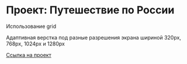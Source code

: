 # Проект: Путешествие по России

Использование grid

Адаптивная верстка под разные разрешения экрана шириной 320px, 768px, 1024px и 1280px

[Cсылка на проект](https://sashaslab.github.io/russian-travel/)